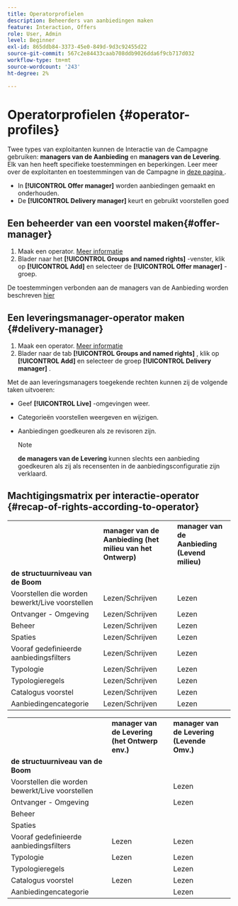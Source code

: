 ```yaml
---
title: Operatorprofielen
description: Beheerders van aanbiedingen maken
feature: Interaction, Offers
role: User, Admin
level: Beginner
exl-id: 865ddb84-3373-45e0-849d-9d3c92455d22
source-git-commit: 567c2e84433caab708ddb9026dda6f9cb717d032
workflow-type: tm+mt
source-wordcount: '243'
ht-degree: 2%

---
```


# Operatorprofielen {#operator-profiles}

Twee types van exploitanten kunnen de Interactie van de Campagne gebruiken: **managers van de Aanbieding** en **managers van de Levering**. Elk van hen heeft specifieke toestemmingen en beperkingen. Leer meer over de exploitanten en toestemmingen van de Campagne in [ deze pagina ](../start/gs-permissions.md).

* In **[!UICONTROL Offer manager]** worden aanbiedingen gemaakt en onderhouden.
* De **[!UICONTROL Delivery manager]** keurt en gebruikt voorstellen goed

## Een beheerder van een voorstel maken{#offer-manager}

1. Maak een operator. [Meer informatie](../start/manage-permissions.md#add-users)
1. Blader naar het **[!UICONTROL Groups and named rights]** -venster, klik op **[!UICONTROL Add]** en selecteer de **[!UICONTROL Offer manager]** -groep.

De toestemmingen verbonden aan de managers van de Aanbieding worden beschreven [ hier ](../start/manage-permissions.md#ootb-productprofiles)

## Een leveringsmanager-operator maken {#delivery-manager}

1. Maak een operator. [Meer informatie](../start/manage-permissions.md#add-users)
1. Blader naar de tab **[!UICONTROL Groups and named rights]** , klik op **[!UICONTROL Add]** en selecteer de groep **[!UICONTROL Delivery manager]** .

Met de aan leveringsmanagers toegekende rechten kunnen zij de volgende taken uitvoeren:

* Geef **[!UICONTROL Live]** -omgevingen weer.
* Categorieën voorstellen weergeven en wijzigen.
* Aanbiedingen goedkeuren als ze revisoren zijn.

  >[!NOTE]
  >
  >**de managers van de Levering** kunnen slechts een aanbieding goedkeuren als zij als recensenten in de aanbiedingsconfiguratie zijn verklaard.

## Machtigingsmatrix per interactie-operator {#recap-of-rights-according-to-operator}

<table> 
 <tbody> 
  <tr> 
   <td> </td> 
   <td> <strong> manager van de Aanbieding (het milieu van het Ontwerp) </strong><br /> </td> 
   <td> <strong> manager van de Aanbieding (Levend milieu) </strong><br /> </td> 
  </tr> 
  <tr> 
   <td> <strong> de structuurniveau van de Boom </strong><br /> </td> 
   <td> </td> 
   <td> </td> 
  </tr> 
  <tr> 
   <td> Voorstellen die worden bewerkt/Live voorstellen <br /> </td> 
   <td> Lezen/Schrijven <br /> </td> 
   <td> Lezen <br /> </td> 
  </tr> 
  <tr> 
   <td> Ontvanger - Omgeving <br /> </td> 
   <td> Lezen/Schrijven <br /> </td> 
   <td> Lezen <br /> </td> 
  </tr> 
  <tr> 
   <td> Beheer<br /> </td> 
   <td> Lezen/Schrijven <br /> </td> 
   <td> Lezen <br /> </td> 
  </tr> 
  <tr> 
   <td> Spaties <br /> </td> 
   <td> Lezen/Schrijven <br /> </td> 
   <td> Lezen <br /> </td> 
  </tr> 
  <tr> 
   <td> Vooraf gedefinieerde aanbiedingsfilters <br /> </td> 
   <td> Lezen/Schrijven <br /> </td> 
   <td> Lezen <br /> </td> 
  </tr> 
  <tr> 
   <td> Typologie <br /> </td> 
   <td> Lezen/Schrijven <br /> </td> 
   <td> Lezen <br /> </td> 
  </tr> 
  <tr> 
   <td> Typologieregels <br /> </td> 
   <td> Lezen/Schrijven <br /> </td> 
   <td> Lezen <br /> </td> 
  </tr> 
  <tr> 
   <td> Catalogus voorstel <br /> </td> 
   <td> Lezen/Schrijven <br /> </td> 
   <td> Lezen <br /> </td> 
  </tr> 
  <tr> 
   <td> Aanbiedingencategorie <br /> </td> 
   <td> Lezen/Schrijven <br /> </td> 
   <td> Lezen <br /> </td> 
  </tr> 
 </tbody> 
</table>

<table> 
 <tbody> 
  <tr> 
   <td> </td> 
   <td> <strong> manager van de Levering (het Ontwerp env.) </strong><br /> </td> 
   <td> <strong> manager van de Levering (Levende Omv.) </strong><br /> </td> 
  </tr> 
  <tr> 
   <td> <strong> de structuurniveau van de Boom </strong><br /> </td> 
   <td> </td> 
   <td> </td> 
  </tr> 
  <tr> 
   <td> Voorstellen die worden bewerkt/Live voorstellen <br /> </td> 
   <td> </td> 
   <td> Lezen <br /> </td> 
  </tr> 
  <tr> 
   <td> Ontvanger - Omgeving <br /> </td> 
   <td> </td> 
   <td> Lezen <br /> </td> 
  </tr> 
  <tr> 
   <td> Beheer<br /> </td> 
   <td> </td> 
   <td> </td> 
  </tr> 
  <tr> 
   <td> Spaties <br /> </td> 
   <td> </td> 
   <td> </td> 
  </tr> 
  <tr> 
   <td> Vooraf gedefinieerde aanbiedingsfilters <br /> </td> 
   <td> Lezen <br /> </td> 
   <td> Lezen <br /> </td> 
  </tr> 
  <tr> 
   <td> Typologie <br /> </td> 
   <td> Lezen <br /> </td> 
   <td> Lezen <br /> </td> 
  </tr> 
  <tr> 
   <td> Typologieregels <br /> </td> 
   <td> </td> 
   <td> Lezen <br /> </td> 
  </tr> 
  <tr> 
   <td> Catalogus voorstel <br /> </td> 
   <td> Lezen <br /> </td> 
   <td> Lezen <br /> </td> 
  </tr> 
  <tr> 
   <td> Aanbiedingencategorie <br /> </td> 
   <td> </td> 
   <td> Lezen <br /> </td> 
  </tr> 
 </tbody> 
</table>
